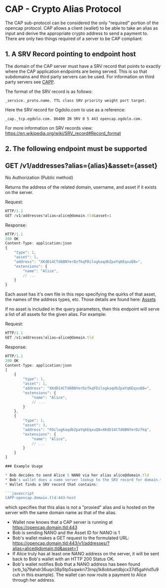 # CAP - Crypto Alias Protocol

The CAP sub-protocol can be considered the only "required" portion of the opencap protocol. CAP allows a client (wallet) to be able to take an alias as input and derive the appropriate crypto address to send a payment to. There are only two things required of a server to be CAP compliant:

## 1. A SRV Record pointing to endpoint host
The domain of the CAP server must have a SRV record that points to exactly where the CAP application endpoints are being served. This is so that subdomains and third party servers can be used. For information on third party servers see [CAPP](/CAPP.md).

The format of the SRV record is as follows:

```
_service._proto.name. TTL class SRV priority weight port target.
```

Here the SRV record for Ogdolo.com to use as a reference:

```
_cap._tcp.ogdolo.com. 86400 IN SRV 0 5 443 opencap.ogdolo.com.
```

For more information on SRV records view: https://en.wikipedia.org/wiki/SRV_record#Record_format

## 2. The following endpoint must be supported

## GET /v1/addresses?alias={alias}&asset={asset}

No Authorization (Public method)

Returns the address of the related domain, username, and asset if it exists on the server.

Request:

```javascript
HTTP/1.1
GET /v1/addresses?alias=alice@domain.tld&asset=1
```

Response:

```javascript
HTTP/1.1
200 OK
Content-Type: application/json
{
    "type": 1,
    "asset": 1,
    "address": "XKdD14CTd6BNYerDzfkqFDilogkaqdbZpaYq6EqxuQ8=",
    "extensions": {
        "name": "Alice",
        // ...
    }
}
```

Each asset has it's own file in this repo specifying the quirks of that asset, the names of the address types, etc. Those details are found here: [Assets](/Assets.md)

If no asset is included in the query parameters, then this endpoint will serve a list of all assets for the given alias. For example:

Request:

```javascript
HTTP/1.1
GET /v1/addresses?alias=alice@domain.tld
```

Response:

```javascript
HTTP/1.1
200 OK
Content-Type: application/json
[
    {
        "type": 1,
        "asset": 1,
        "address": "XKdD14CTd6BNYerDzfkqFDilogkaqdbZpaYq6EqxuQ8=",
        "extensions": {
            "name": "Alice",
            // ...
        }
    },
    {
        "type": 1,
        "asset": 3,
        "address": "FDilogkaqdbZpaYq6EqxuQ8=XKdD14CTd6BNYerDzfkq",
        "extensions": {
            "name": "Alice",
            // ...
        }
    }
]

### Example Usage

* Bob decides to send Alice 5 NANO via her alias alice@domain.tld
* Bob's wallet does a name server lookup to the SRV record for domain.tld
* Wallet finds a SRV record that contains:

```javascript
CAPP-opencap.domain.tld:443-host
```

which specifies that this alias is not a "proxied" alias and is hosted on the server with the same domain name as that of the alias.

* Wallet now knows that a CAP server is running at https://opencap.domain.tld:443
* Bob is sending NANO and the Asset ID for NANO is 1
* Bob's wallet makes a GET request to the formulated URL: https://opencap.domain.tld:443/v1/addresses/?alias=alice@domain.tld&asset=1
* If Alice truly has at least one NANO address on the server, it will be sent back to Bob's wallet with an HTTP 200 Status OK.
* Bob's wallet notifies Bob that a NANO address has been found (xrb_1q79ahdr36uqn38p5tp5sqwkn73rnpj1k8obtuetdbjcx37d5gahhd1u9cuh in this example). The wallet can now route a payment to Alice through her address.